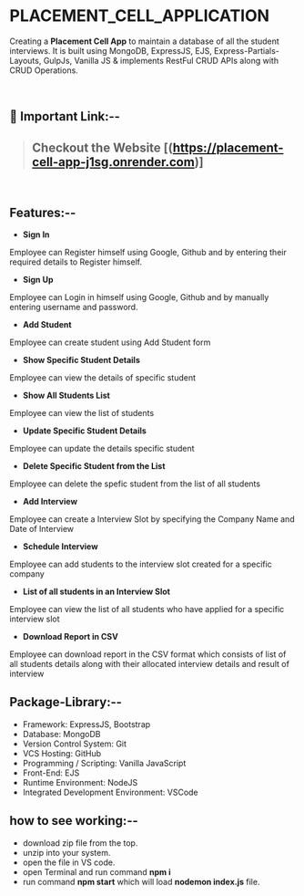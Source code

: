 # PLACEMENT_CELL_APPLICATION #

Creating a **Placement Cell App** to maintain a database of all the student interviews. It is built using MongoDB, ExpressJS, EJS, Express-Partials-Layouts, GulpJs, Vanilla JS & implements RestFul CRUD APIs along with CRUD Operations.

<br/>

## 🔗 Important Link:--

> ## Checkout the Website [(https://placement-cell-app-j1sg.onrender.com)]

<br/>

## Features:--

- **Sign In**
<p> Employee can Register himself using Google, Github and by entering their required details to Register himself.</p>

- **Sign Up**
<p> Employee can Login in himself using Google, Github and by manually entering username and password.</p>

- **Add Student**
<p> Employee can create student using Add Student form </p>

- **Show Specific Student Details**
<p>Employee can view the details of specific student</p>

- **Show All Students List**
<p>Employee can view the list of students</p>

- **Update Specific Student Details**
<p>Employee can update the details specific student</p>

- **Delete Specific Student from the List**
<p>Employee can delete the spefic student from the list of all students</p>

- **Add Interview**
<p>Employee can create a Interview Slot by specifying the Company Name and Date of Interview</p>

- **Schedule Interview**
<p>Employee can add students to the interview slot created for a specific company</p>

- **List of all students in an Interview Slot**
<p>Employee can view the list of all students who have applied for a specific interview slot</p>

- **Download Report in CSV**
<p>Employee can download report in the CSV format which consists of list of all students details along with their allocated interview details and result of interview</p>

## Package-Library:--

- Framework: ExpressJS, Bootstrap
- Database: MongoDB
- Version Control System: Git
- VCS Hosting: GitHub
- Programming / Scripting: Vanilla JavaScript
- Front-End: EJS
- Runtime Environment: NodeJS
- Integrated Development Environment: VSCode

## how to see working:--

- download zip file from the top.
- unzip into your system.
- open the file in VS code.
- open Terminal and run command **npm i**
- run command **npm start** which will load **nodemon index.js** file.

                      

